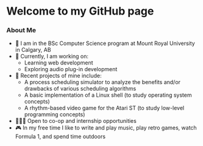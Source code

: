 <!--
**abois526/abois526** is a ✨ _special_ ✨ repository because its `README.md` (this file) appears on your GitHub profile.
-->

# Welcome to my GitHub page

### About Me

- 📍 I am in the BSc Computer Science program at Mount Royal University in Calgary, AB
- 🌱 Currently, I am working on:
  - Learning web development
  - Exploring audio plug-in development
- 🔭 Recent projects of mine include:
  - A process scheduling simulator to analyze the benefits and/or drawbacks of various scheduling algorithms
  - A basic implementation of a Linux shell (to study operating system concepts)
  - A rhythm-based video game for the Atari ST (to study low-level programming concepts)
- 🧑🏻‍💻 Open to co-op and internship opportunities
- 🎮 In my free time I like to write and play music, play retro games, watch Formula 1, and spend time outdoors
